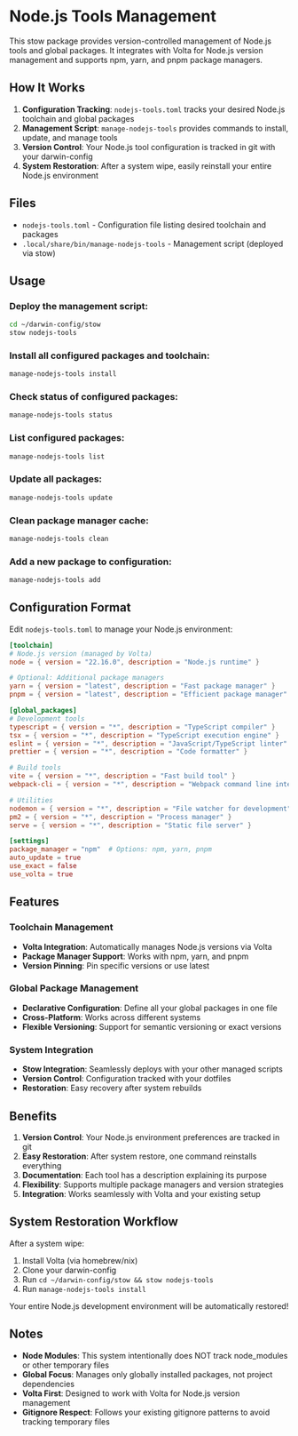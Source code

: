 # Node.js Tools Management

This stow package provides version-controlled management of Node.js tools and global packages. It integrates with Volta for Node.js version management and supports npm, yarn, and pnpm package managers.

## How It Works

1. **Configuration Tracking**: `nodejs-tools.toml` tracks your desired Node.js toolchain and global packages
2. **Management Script**: `manage-nodejs-tools` provides commands to install, update, and manage tools
3. **Version Control**: Your Node.js tool configuration is tracked in git with your darwin-config
4. **System Restoration**: After a system wipe, easily reinstall your entire Node.js environment

## Files

- `nodejs-tools.toml` - Configuration file listing desired toolchain and packages
- `.local/share/bin/manage-nodejs-tools` - Management script (deployed via stow)

## Usage

### Deploy the management script:
```bash
cd ~/darwin-config/stow
stow nodejs-tools
```

### Install all configured packages and toolchain:
```bash
manage-nodejs-tools install
```

### Check status of configured packages:
```bash
manage-nodejs-tools status
```

### List configured packages:
```bash
manage-nodejs-tools list
```

### Update all packages:
```bash
manage-nodejs-tools update
```

### Clean package manager cache:
```bash
manage-nodejs-tools clean
```

### Add a new package to configuration:
```bash
manage-nodejs-tools add
```

## Configuration Format

Edit `nodejs-tools.toml` to manage your Node.js environment:

```toml
[toolchain]
# Node.js version (managed by Volta)
node = { version = "22.16.0", description = "Node.js runtime" }

# Optional: Additional package managers
yarn = { version = "latest", description = "Fast package manager" }
pnpm = { version = "latest", description = "Efficient package manager" }

[global_packages]
# Development tools
typescript = { version = "*", description = "TypeScript compiler" }
tsx = { version = "*", description = "TypeScript execution engine" }
eslint = { version = "*", description = "JavaScript/TypeScript linter" }
prettier = { version = "*", description = "Code formatter" }

# Build tools
vite = { version = "*", description = "Fast build tool" }
webpack-cli = { version = "*", description = "Webpack command line interface" }

# Utilities
nodemon = { version = "*", description = "File watcher for development" }
pm2 = { version = "*", description = "Process manager" }
serve = { version = "*", description = "Static file server" }

[settings]
package_manager = "npm"  # Options: npm, yarn, pnpm
auto_update = true
use_exact = false
use_volta = true
```

## Features

### Toolchain Management
- **Volta Integration**: Automatically manages Node.js versions via Volta
- **Package Manager Support**: Works with npm, yarn, and pnpm
- **Version Pinning**: Pin specific versions or use latest

### Global Package Management
- **Declarative Configuration**: Define all your global packages in one file
- **Cross-Platform**: Works across different systems
- **Flexible Versioning**: Support for semantic versioning or exact versions

### System Integration
- **Stow Integration**: Seamlessly deploys with your other managed scripts
- **Version Control**: Configuration tracked with your dotfiles
- **Restoration**: Easy recovery after system rebuilds

## Benefits

1. **Version Control**: Your Node.js environment preferences are tracked in git
2. **Easy Restoration**: After system restore, one command reinstalls everything
3. **Documentation**: Each tool has a description explaining its purpose
4. **Flexibility**: Supports multiple package managers and version strategies
5. **Integration**: Works seamlessly with Volta and your existing setup

## System Restoration Workflow

After a system wipe:
1. Install Volta (via homebrew/nix)
2. Clone your darwin-config
3. Run `cd ~/darwin-config/stow && stow nodejs-tools`
4. Run `manage-nodejs-tools install`

Your entire Node.js development environment will be automatically restored!

## Notes

- **Node Modules**: This system intentionally does NOT track node_modules or other temporary files
- **Global Focus**: Manages only globally installed packages, not project dependencies
- **Volta First**: Designed to work with Volta for Node.js version management
- **Gitignore Respect**: Follows your existing gitignore patterns to avoid tracking temporary files
